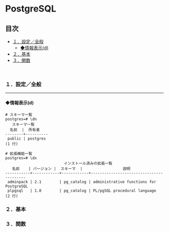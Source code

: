 # PostgreSQL

## 目次
<!-- TOC -->

- [１．設定／全般](#１．設定／全般)
    - [◆情報表示(d)](#◆情報表示d)
- [２．基本](#２．基本)
- [３．関数](#３．関数)

<!-- /TOC -->
<br>


<a id="markdown-１．設定／全般" name="１．設定／全般"></a>
### １．設定／全般
---

<a id="markdown-◆情報表示d" name="◆情報表示d"></a>
#### ◆情報表示(d)

```postgres
# スキーマ一覧
postgres=# \dn
   スキーマ一覧
  名前  |  所有者
--------+----------
 public | postgres
(1 行)

# 拡張機能一覧
postgres=# \dx
                          インストール済みの拡張一覧
   名前    | バージョン |  スキーマ  |                  説明
-----------+------------+------------+-----------------------------------------
 adminpack | 2.1        | pg_catalog | administrative functions for PostgreSQL
 plpgsql   | 1.0        | pg_catalog | PL/pgSQL procedural language
(2 行)

```

<a id="markdown-２．基本" name="２．基本"></a>
### ２．基本

<a id="markdown-３．関数" name="３．関数"></a>
### ３．関数
